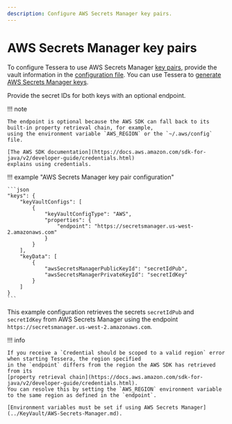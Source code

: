 ```yaml
---
description: Configure AWS Secrets Manager key pairs.
---
```


# AWS Secrets Manager key pairs

To configure Tessera to use AWS Secrets Manager [key pairs](Overview.md), provide the vault information in the
[configuration file](../../../Reference/SampleConfiguration.md#keys).
You can use Tessera to [generate AWS Secrets Manager keys](../../Generate-Keys/AWS-Secrets-Manager.md).

Provide the secret IDs for both keys with an optional endpoint.

!!! note

    The endpoint is optional because the AWS SDK can fall back to its built-in property retrieval chain, for example,
    using the environment variable `AWS_REGION` or the `~/.aws/config` file.

    [The AWS SDK documentation](https://docs.aws.amazon.com/sdk-for-java/v2/developer-guide/credentials.html)
    explains using credentials.

!!! example "AWS Secrets Manager key pair configuration"

    ```json
    "keys": {
        "keyVaultConfigs": [
            {
                "keyVaultConfigType": "AWS",
                "properties": {
                    "endpoint": "https://secretsmanager.us-west-2.amazonaws.com"
                }
            }
        ],
        "keyData": [
            {
                "awsSecretsManagerPublicKeyId": "secretIdPub",
                "awsSecretsManagerPrivateKeyId": "secretIdKey"
            }
        ]
    }
    ```

This example configuration retrieves the secrets `secretIdPub` and `secretIdKey` from AWS Secrets Manager using the
endpoint `https://secretsmanager.us-west-2.amazonaws.com`.

!!! info

    If you receive a `Credential should be scoped to a valid region` error when starting Tessera, the region specified
    in the `endpoint` differs from the region the AWS SDK has retrieved from its
    [property retrieval chain](https://docs.aws.amazon.com/sdk-for-java/v2/developer-guide/credentials.html).
    You can resolve this by setting the `AWS_REGION` environment variable to the same region as defined in the `endpoint`.

    [Environment variables must be set if using AWS Secrets Manager](../KeyVault/AWS-Secrets-Manager.md).
